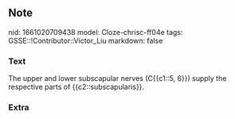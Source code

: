 ## Note
nid: 1661020709438
model: Cloze-chrisc-ff04e
tags: GSSE::!Contributor::Victor_Liu
markdown: false

### Text
The upper and lower subscapular nerves (C{{c1::5, 6}}) supply the respective parts of {{c2::subscapularis}}.

### Extra

